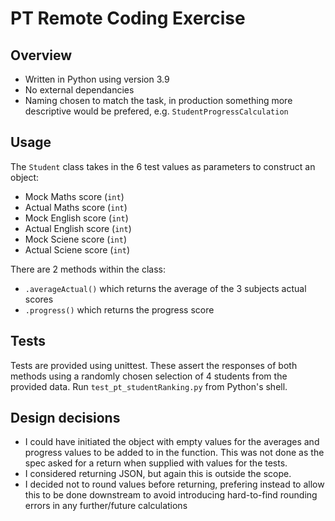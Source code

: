 # PT Remote Coding Exercise

## Overview

* Written in Python using version 3.9
* No external dependancies
* Naming chosen to match the task, in production something more descriptive would be prefered, e.g. ```StudentProgressCalculation```

## Usage

The ```Student``` class takes in the 6 test values as parameters to construct an object:

* Mock Maths score (```int```)
* Actual Maths score  (```int```)
* Mock English score  (```int```)
* Actual English score  (```int```)
* Mock Sciene score  (```int```)
* Actual Sciene score  (```int```)

There are 2 methods within the class:

* ```.averageActual()``` which returns the average of the 3 subjects actual scores
* ```.progress()``` which returns the progress score

## Tests

Tests are provided using unittest. These assert the responses of both methods using a randomly chosen selection of 4 students from the provided data. Run ```test_pt_studentRanking.py``` from Python's shell.

## Design decisions

* I could have initiated the object with empty values for the averages and progress values to be added to in the function.
This was not done as the spec asked for a return when supplied with values for the tests.
* I considered returning JSON, but again this is outside the scope.
* I decided not to round values before returning, prefering instead to allow this to be done downstream to avoid introducing hard-to-find rounding errors in any further/future calculations
